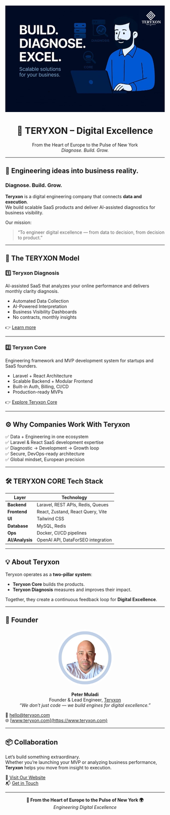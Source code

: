 <p align="center">
  <a href="https://www.teryxon.com" target="_blank">
    <img src="teryxon-wallpaper.jpg" alt="Teryxon – Digital Excellence" width="800" />
  </a>
</p>

<h1 align="center">🧬 TERYXON – Digital Excellence</h1>
<p align="center">
  From the Heart of Europe to the Pulse of New York<br>
  <em>Diagnose. Build. Grow.</em>
</p>

---

## 🚀 Engineering ideas into business reality.  
### Diagnose. Build. Grow.

**Teryxon** is a digital engineering company that connects **data and execution**.  
We build scalable SaaS products and deliver AI-assisted diagnostics for business visibility.

Our mission:  
> “To engineer digital excellence — from data to decision, from decision to product.”

---

## 🧩 The TERYXON Model

### **1️⃣ Teryxon Diagnosis**
AI-assisted SaaS that analyzes your online performance and delivers monthly clarity diagnosis.  
- Automated Data Collection  
- AI-Powered Interpretation  
- Business Visibility Dashboards  
- No contracts, monthly insights  

👉 [Learn more](https://www.teryxon.com/diagnosis)

---

### **2️⃣ Teryxon Core**
Engineering framework and MVP development system for startups and SaaS founders.  
- Laravel + React Architecture  
- Scalable Backend + Modular Frontend  
- Built-in Auth, Billing, CI/CD  
- Production-ready MVPs  

👉 [Explore Teryxon Core](https://www.teryxon.com/core)

---

## ⚙️ Why Companies Work With Teryxon

✅ Data + Engineering in one ecosystem  
✅ Laravel & React SaaS development expertise  
✅ Diagnostic → Development → Growth loop  
✅ Secure, DevOps-ready architecture  
✅ Global mindset, European precision  

---

## 🛠️ TERYXON CORE Tech Stack

| Layer | Technology |
|--------|-------------|
| **Backend** | Laravel, REST APIs, Redis, Queues |
| **Frontend** | React, Zustand, React Query, Vite |
| **UI** | Tailwind CSS |
| **Database** | MySQL, Redis |
| **Ops** | Docker, CI/CD pipelines |
| **AI/Analysis** | OpenAI API, DataForSEO integration |

---

## 💡 About Teryxon

Teryxon operates as a **two-pillar system**:  
- **Teryxon Core** builds the products.  
- **Teryxon Diagnosis** measures and improves their impact.  

Together, they create a continuous feedback loop for **Digital Excellence**.

---

## 👤 Founder

<p align="center">
  <img src="profil.png" alt="Peter Muladi – Founder & Lead Engineer, Teryxon" width="180" style="border-radius:50%;" />
</p>

<p align="center">
  <strong>Peter Muladi</strong><br>
  Founder & Lead Engineer, <a href="https://www.teryxon.com" target="_blank">Teryxon</a><br>
  <em>“We don’t just code — we build engines for digital excellence.”</em>
</p>


📩 hello@teryxon.com  
🌐 [www.teryxon.com](https://www.teryxon.com)

---

## 📦 Collaboration

Let’s build something extraordinary.  
Whether you’re launching your MVP or analyzing business performance,  
**Teryxon** helps you move from insight to execution.

🔗 [Visit Our Website](https://www.teryxon.com)  
📬 [Get in Touch](mailto:hello@teryxon.com)

---

<p align="center">
  <strong>📍 From the Heart of Europe to the Pulse of New York 🌍</strong><br>
  <em>Engineering Digital Excellence</em>
</p>



